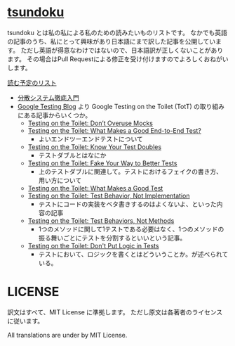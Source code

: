 # [tsundoku](https://ryosan-470.github.io/tsundoku)
tsundoku とは私の私による私のための読みたいものリストです。
なかでも英語の記事のうち、私にとって興味があり日本語にまで訳した記事を公開しています。
ただし英語が得意なわけではないので、日本語訳が正しくないことがあります。
その場合はPull Requestによる修正を受け付けますのでよろしくおねがいします。


[読む予定のリスト](https://github.com/ryosan-470/tsundoku/projects/1)

- [分散システム徹底入門](./A_Thorough_Introduction_to_Distributed_Systems.md)
- [Google Testing  Blog](https://testing.googleblog.com/) より Google Testing on the Toilet (TotT) の取り組みにある記事からいくつか。
    - [Testing on the Toilet: Don’t Overuse Mocks](./TotT/Testing_on_the_Toilet_Dont_Overuse_Mocks.md)
    - [Testing on the Toilet: What Makes a Good End-to-End Test?](./TotT/Testing_on_the_Toilet_What_Makes_a_Good_End-to-End_Test.md)
        - よいエンドツーエンドテストについて
    - [Testing on the Toilet: Know Your Test Doubles](./TotT/Testing_on_the_Toilet_Know_Your_Test_Doubles.md)
        - テストダブルとはなにか
    - [Testing on the Toilet: Fake Your Way to Better Tests](./TotT/Testing_on_the_Toilet_Fake_Your_Way_to_Better_Test.md)
        - 上のテストダブルに関連して。テストにおけるフェイクの書き方、用い方について
    - [Testing on the Toilet: What Makes a Good Test](./TotT/Testing_on_the_Toilet_What_Makes_a_Good_Test.md)
    - [Testing on the Toilet: Test Behavior, Not Implementation](./TotT/Testing_on_the_Toilet_Test_Behavior_Not_Implementation.md)
        - テストにコードの実装をベタ書きするのはよくないよ、といった内容の記事
    - [Testing on the Toilet: Test Behaviors, Not Methods](./TotT/Testing_on_the_Toilet_Test_Behaviors_Not_Methods.md)
        - 1つのメソッドに関して1テストである必要はなく、1つのメソッドの振る舞いごとにテストを分割するといいという記事。
    - [Testing on the Toilet: Don't Put Logic in Tests](./TotT/Testing_on_the_Toilet_Don_t_Put_Logic_in_Tests.md)
        - テストにおいて、ロジックを書くとはどういうことか。が述べられている。

# LICENSE
訳文はすべて、MIT License に準拠します。
ただし原文は各著者のライセンスに従います。

All translations are under by MIT License.
